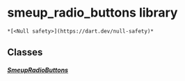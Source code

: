 


# smeup_radio_buttons library






    *[<Null safety>](https://dart.dev/null-safety)*





## Classes

##### [SmeupRadioButtons](../smeup_widgets_smeup_radio_buttons/SmeupRadioButtons-class.md)



 















